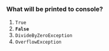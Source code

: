 ### What will be printed to console?

1. `True`
1. **`False`**
1. `DivideByZeroException`
1. `OverflowException`
